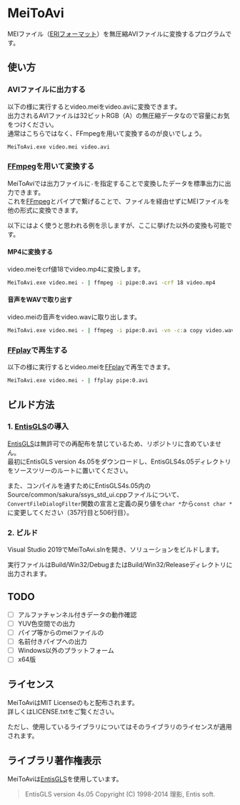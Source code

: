 # MeiToAvi

MEIファイル（[ERIフォーマット](https://www.entis.jp/eridev/)）を無圧縮AVIファイルに変換するプログラムです。  

## 使い方

### AVIファイルに出力する

以下の様に実行するとvideo.meiをvideo.aviに変換できます。  
出力されるAVIファイルは32ビットRGB（A）の無圧縮データなので容量にお気をつけください。  
通常はこちらではなく、FFmpegを用いて変換するのが良いでしょう。  

```bat
MeiToAvi.exe video.mei video.avi
```

### [FFmpeg](https://ffmpeg.org/)を用いて変換する

MeiToAviでは出力ファイルに`-`を指定することで変換したデータを標準出力に出力できます。  
これを[FFmpeg](https://ffmpeg.org/)とパイプで繋げることで、ファイルを経由せずにMEIファイルを他の形式に変換できます。  

以下にはよく使うと思われる例を示しますが、ここに挙げた以外の変換も可能です。  

#### MP4に変換する

video.meiをcrf値18でvideo.mp4に変換します。  

```bat
MeiToAvi.exe video.mei - | ffmpeg -i pipe:0.avi -crf 18 video.mp4
```

#### 音声をWAVで取り出す

video.meiの音声をvideo.wavに取り出します。  

```bat
MeiToAvi.exe video.mei - | ffmpeg -i pipe:0.avi -vn -c:a copy video.wav
```

### [FFplay](https://ffmpeg.org/ffplay.html)で再生する

以下の様に実行するとvideo.meiを[FFplay](https://ffmpeg.org/ffplay.html)で再生できます。  

```bat
MeiToAvi.exe video.mei - | ffplay pipe:0.avi
```

## ビルド方法

### 1. [EntisGLS](https://www.entis.jp/gls/)の導入

[EntisGLS](https://www.entis.jp/gls/)は無許可での再配布を禁じているため、リポジトリに含めていません。  
最初にEntisGLS version 4s.05をダウンロードし、EntisGLS4s.05ディレクトリをソースツリーのルートに置いてください。  

また、コンパイルを通すためにEntisGLS4s.05内のSource/common/sakura/ssys_std_ui.cppファイルについて、`ConvertFileDialogFilter`関数の宣言と定義の戻り値を`char *`から`const char *`に変更してください（357行目と506行目）。  

### 2. ビルド

Visual Studio 2019でMeiToAvi.slnを開き、ソリューションをビルドします。  

実行ファイルはBuild/Win32/DebugまたはBuild/Win32/Releaseディレクトリに出力されます。  

## TODO

- [ ] アルファチャンネル付きデータの動作確認
- [ ] YUV色空間での出力
- [ ] パイプ等からのmeiファイルの
- [ ] 名前付きパイプへの出力
- [ ] Windows以外のプラットフォーム
- [ ] x64版

## ライセンス

MeiToAviはMIT Licenseのもと配布されます。  
詳しくはLICENSE.txtをご覧ください。  

ただし、使用しているライブラリについてはそのライブラリのライセンスが適用されます。  

## ライブラリ著作権表示

MeiToAviは[EntisGLS](https://www.entis.jp/gls/)を使用しています。  

> EntisGLS version 4s.05
> Copyright (C) 1998-2014 理影, Entis soft.
